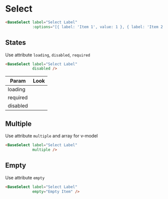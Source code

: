 # Select

<div class="mt-4">
    <base-select v-model="select1"
                 label="Select Label"
                 :options="[{ label: 'Item 1', value: 1 }, { label: 'Item 2', value: 2 }]"></base-select>
</div>

```html
<BaseSelect label="Select Label"
            :options="[{ label: 'Item 1', value: 1 }, { label: 'Item 2', value: 2 }]"/>
```

<div class="h-12"></div>

## States

Use attribute `loading`, `disabled`, `required`

```html
<BaseSelect label="Select Label"
            disabled />
```

| Param    | Look                                                                           |
| -------- | ------------------------------------------------------------------------------ |
| loading  | <base-select class="w-40" label="Select" loading :options="[]"></base-select>  |
| required | <base-select class="w-40" label="Select" required :options="[]"></base-select> |
| disabled | <base-select class="w-40" label="Select" disabled :options="[]"></base-select> |

<div class="h-12"></div>

## Multiple

Use attribute `multiple` and array for v-model

<div class="mt-4">
    <base-select v-model="select1"
                 multiple
                 label="Select Label"
                 :options="[{ label: 'Item 1', value: 1 }, { label: 'Item 2', value: 2 }]"></base-select>
</div>

```html
<BaseSelect label="Select Label"
            multiple />
```

<div class="h-12"></div>

## Empty

Use attribute `empty`

<div class="mt-4">
    <base-select v-model="select1"
                 empty="Empty Item"
                 label="Select Label"
                 :options="[{ label: 'Item 1', value: 1 }, { label: 'Item 2', value: 2 }]"></base-select>
</div>

```html
<BaseSelect label="Select Label"
            empty="Empty Item" />
```

<script>
export default {
  data () {
    return {
      select1: '',
      select2: [],
      select3: ''
    }
  }
}
</script>
